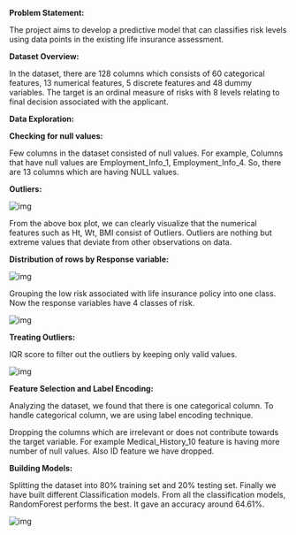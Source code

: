 **Problem Statement:** 

The project aims to develop a predictive model that can classifies risk levels using data points in the existing life insurance assessment.

 

**Dataset Overview:**

In the dataset, there are 128 columns which consists of 60 categorical features, 13 numerical features, 5 discrete features and 48 dummy variables. The target is an ordinal measure of risks with 8 levels relating to final decision associated with the applicant. 

 

**Data Exploration:**

**Checking for null values:** 

Few columns in the dataset consisted of null values. For example, Columns that have null values are Employment_Info_1, Employment_Info_4. So, there are 13 columns which are having NULL values.

**Outliers:**

![img](file:///C:\Users\Sarve\AppData\Local\Temp\msohtmlclip1\01\clip_image001.png)

From the above box plot, we can clearly visualize that the numerical features such as Ht, Wt, BMI consist of Outliers. Outliers are nothing but extreme values that deviate from other observations on data.

 

 

 

**Distribution of rows by Response variable:**

![img](file:///C:\Users\Sarve\AppData\Local\Temp\msohtmlclip1\01\clip_image002.png)

Grouping the low risk associated with life insurance policy into one class. Now the response variables have 4 classes of risk.

 

 

![img](file:///C:\Users\Sarve\AppData\Local\Temp\msohtmlclip1\01\clip_image003.png)

 

 

 

 

**Treating Outliers:**

IQR score to filter out the outliers by keeping only valid values.

![img](file:///C:\Users\Sarve\AppData\Local\Temp\msohtmlclip1\01\clip_image004.png)

 

**Feature Selection and Label Encoding:**

Analyzing the dataset, we found that there is one categorical column. To handle categorical column, we are using label encoding technique.

Dropping the columns which are irrelevant or does not contribute towards the target variable. For example Medical_History_10 feature is having more number of null values. Also ID feature we have dropped.

**Building Models:**

Splitting the dataset into 80% training set and 20% testing set. Finally we have built different Classification models. From all the classification models, RandomForest performs the best. It gave an accuracy around 64.61%. 

![img](file:///C:\Users\Sarve\AppData\Local\Temp\msohtmlclip1\01\clip_image005.png)

 

 

 

 

 

 

 

 